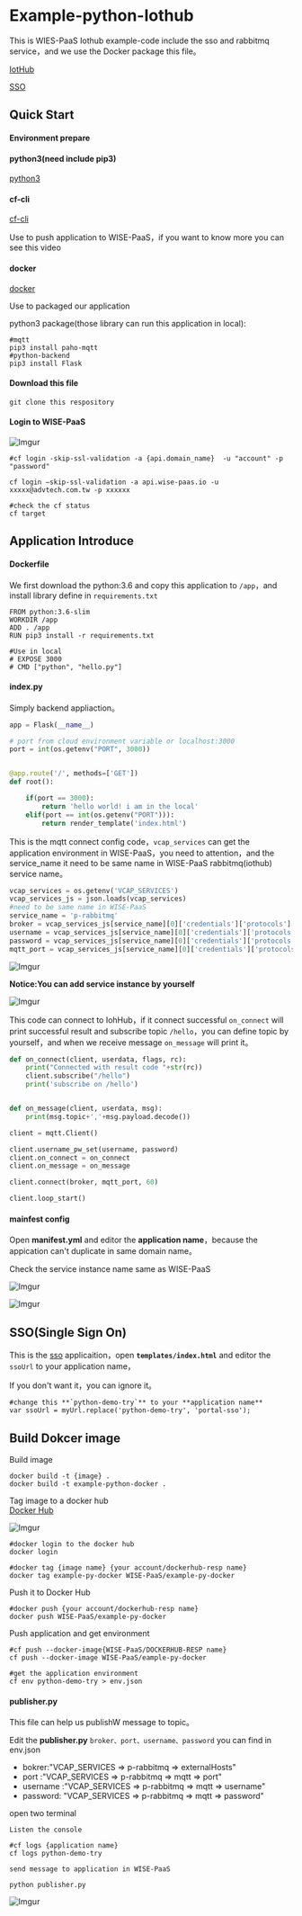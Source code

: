 # Example-python-Iothub


This is WIES-PaaS Iothub example-code include the sso and rabbitmq service，and we use the Docker package this file。

[IotHub](https://advantech.wistia.com/medias/up3q2vxvn3)

[SSO](https://advantech.wistia.com/medias/vay5uug5q6)

## Quick Start

#### Environment prepare

#### python3(need include pip3)

[python3](https://www.python.org/downloads/)

#### cf-cli

[cf-cli](https://docs.cloudfoundry.org/cf-cli/install-go-cli.html)

Use to push application to WISE-PaaS，if you want to know more you can see this video


#### docker

[docker](https://www.docker.com/)

Use to packaged our application



python3 package(those library can run this application in local):

    #mqtt
    pip3 install paho-mqtt
    #python-backend
    pip3 install Flask
    

#### Download this file

    git clone this respository

#### Login to WISE-PaaS 
    
![Imgur](https://i.imgur.com/JNJmxFy.png)

    #cf login -skip-ssl-validation -a {api.domain_name}  -u "account" -p "password"
    
    cf login –skip-ssl-validation -a api.wise-paas.io -u xxxxx@advtech.com.tw -p xxxxxx
    
    #check the cf status
    cf target

## Application Introduce

#### Dockerfile

We first download the python:3.6 and copy this application to  `/app`，and install library define in `requirements.txt` 
```
FROM python:3.6-slim  
WORKDIR /app  
ADD . /app  
RUN pip3 install -r requirements.txt

#Use in local
# EXPOSE 3000
# CMD ["python", "hello.py"]  
```

#### index.py

Simply backend appliaction。
```py
app = Flask(__name__)

# port from cloud environment variable or localhost:3000
port = int(os.getenv("PORT", 3000))


@app.route('/', methods=['GET'])
def root():

    if(port == 3000):
        return 'hello world! i am in the local'
    elif(port == int(os.getenv("PORT"))):
        return render_template('index.html')
```

This is the mqtt connect config code，`vcap_services` can get the application environment in WISE-PaaS，you need to attention，and the service_name it need to be same name in WISE-PaaS rabbitmq(iothub) service name。
```py
vcap_services = os.getenv('VCAP_SERVICES')
vcap_services_js = json.loads(vcap_services)
#need to be same name in WISE-PaaS
service_name = 'p-rabbitmq'
broker = vcap_services_js[service_name][0]['credentials']['protocols']['mqtt']['host']
username = vcap_services_js[service_name][0]['credentials']['protocols']['mqtt']['username'].strip()
password = vcap_services_js[service_name][0]['credentials']['protocols']['mqtt']['password'].strip()
mqtt_port = vcap_services_js[service_name][0]['credentials']['protocols']['mqtt']['port']
```

![Imgur](https://i.imgur.com/6777rmg.png)


**Notice:You can add service instance by yourself**

![Imgur](https://i.imgur.com/ajqSsn1.png)

This code can connect to IohHub，if it connect successful `on_connect` will print successful result and subscribe topic `/hello`，you can define topic by yourself，and when we receive message `on_message` will print it。
```py
def on_connect(client, userdata, flags, rc):
    print("Connected with result code "+str(rc))
    client.subscribe("/hello")
    print('subscribe on /hello')


def on_message(client, userdata, msg):
    print(msg.topic+','+msg.payload.decode())

client = mqtt.Client()

client.username_pw_set(username, password)
client.on_connect = on_connect
client.on_message = on_message

client.connect(broker, mqtt_port, 60)

client.loop_start()
```


#### mainfest config

Open **manifest.yml** and editor the **application name**，because the appication can't duplicate in same domain name。

Check the service instance name same as WISE-PaaS

![Imgur](https://i.imgur.com/4eynKmE.png)

![Imgur](https://i.imgur.com/VVMcYO8.png)



## SSO(Single Sign On)

This is the [sso](https://advantech.wistia.com/medias/vay5uug5q6) applicaition，open **`templates/index.html`** and editor the `ssoUrl` to your application name，

If you don't want it，you can ignore it。
    
    #change this **`python-demo-try`** to your **application name**
    var ssoUrl = myUrl.replace('python-demo-try', 'portal-sso');

## Build Dokcer image

Build image

    docker build -t {image} .
    docker build -t example-python-docker .


Tag image to a docker hub  
[Docker Hub](https://hub.docker.com/)

![Imgur](https://i.imgur.com/SxiLcOH.png)

    #docker login to the docker hub
    docker login

    #docker tag {image name} {your account/dockerhub-resp name}
    docker tag example-py-docker WISE-PaaS/example-py-docker

Push it to Docker Hub
    
    #docker push {your account/dockerhub-resp name}
    docker push WISE-PaaS/example-py-docker

Push application and get environment


    #cf push --docker-image{WISE-PaaS/DOCKERHUB-RESP name}
    cf push --docker-image WISE-PaaS/eample-py-docker
    
    #get the application environment
    cf env python-demo-try > env.json 



#### publisher.py

This file can help us publishW message to topic。 

Edit the **publisher.py** `broker、port、username、password` you can find in env.json

* bokrer:"VCAP_SERVICES => p-rabbitmq => externalHosts"
* port :"VCAP_SERVICES => p-rabbitmq => mqtt => port"
* username :"VCAP_SERVICES => p-rabbitmq => mqtt => username"
* password: "VCAP_SERVICES => p-rabbitmq => mqtt => password"

open two terminal
    
    Listen the console
    
    #cf logs {application name}
    cf logs python-demo-try

    send message to application in WISE-PaaS

    python publisher.py

![Imgur](https://i.imgur.com/9HEJ9OF.png)

